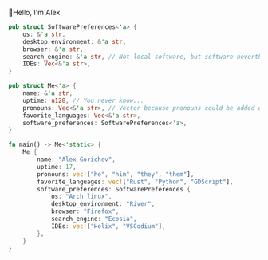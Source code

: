 👋Hello, I'm Alex
```Rust
pub struct SoftwarePreferences<'a> {
	os: &'a str,
	desktop_environment: &'a str,
	browser: &'a str,
	search_engine: &'a str, // Not local software, but software nevertheless
	IDEs: Vec<&'a str>,
}

pub struct Me<'a> {
	name: &'a str,
	uptime: u128, // You never know...
	pronouns: Vec<&'a str>, // Vector because pronouns could be added or removed during human's runtime
	favorite_languages: Vec<&'a str>,
	software_preferences: SoftwarePreferences<'a>,
}

fn main() -> Me<'static> {
	Me {
		name: "Alex Gorichev",
		uptime: 17,
		pronouns: vec!["he", "him", "they", "them"],
		favorite_languages: vec!["Rust", "Python", "GDScript"],
		software_preferences: SoftwarePreferences {
			os: "Arch linux",
			desktop_environment: "River",
			browser: "Firefox",
			search_engine: "Ecosia",
			IDEs: vec!["Helix", "VSCodium"],
		},
	}
}
```

<!---
Voklen/Voklen is a ✨ special ✨ repository because its `README.md` (this file) appears on your GitHub profile.
You can click the Preview link to take a look at your changes.
--->
